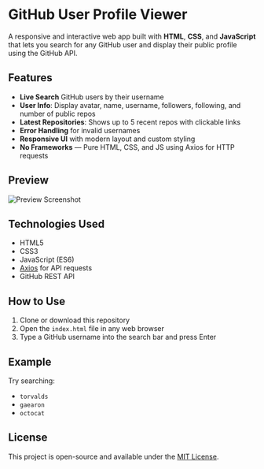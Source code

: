 # GitHub User Profile Viewer

A responsive and interactive web app built with **HTML**, **CSS**, and **JavaScript** that lets you search for any GitHub user and display their public profile using the GitHub API.

## Features

- **Live Search** GitHub users by their username
- **User Info**: Display avatar, name, username, followers, following, and number of public repos
- **Latest Repositories**: Shows up to 5 recent repos with clickable links
- **Error Handling** for invalid usernames
- **Responsive UI** with modern layout and custom styling
- **No Frameworks** — Pure HTML, CSS, and JS using Axios for HTTP requests

## Preview

![Preview Screenshot](https://user-images.githubusercontent.com/https://raw.githubusercontent.com/nexaier/github-users-profile/refs/heads/main/Screenshot.png)

## Technologies Used

- HTML5
- CSS3
- JavaScript (ES6)
- [Axios](https://github.com/axios/axios) for API requests
- GitHub REST API

## How to Use

1. Clone or download this repository
2. Open the `index.html` file in any web browser
3. Type a GitHub username into the search bar and press Enter

## Example

Try searching:  
- `torvalds`  
- `gaearon`  
- `octocat`

## License

This project is open-source and available under the [MIT License](LICENSE).
